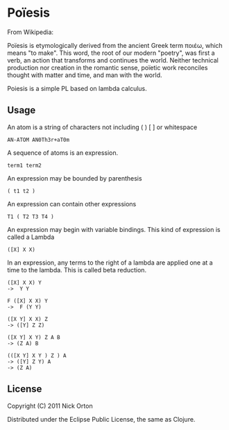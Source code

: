 # Poïesis

From Wikipedia:

Poïesis is etymologically derived from the ancient Greek term ποιέω, which 
means "to make". This word, the root of our modern "poetry", was first a verb,
an action that transforms and continues the world. Neither technical production
nor creation in the romantic sense, poïetic work reconciles thought with matter
and time, and man with the world. 

Poiesis is a simple PL based on lambda calculus.

## Usage

An atom is a string of characters not including ( ) [ ] or whitespace

    AN-ATOM AN0Th3r+aT0m

A sequence of atoms is an expression.

    term1 term2

An expression may be bounded by parenthesis

    ( t1 t2 )

An expression can contain other expressions

    T1 ( T2 T3 T4 )

An expression may begin with variable bindings.  This kind of expression is
called a Lambda

    ([X] X X)

In an expression, any terms to the right of a lambda are applied one at a time
to the lambda.  This is called beta reduction.
  
    ([X] X X) Y  
    ->  Y Y

    F ([X] X X) Y  
    ->  F (Y Y)

    ([X Y] X X) Z 
    -> ([Y] Z Z)

    ([X Y] X Y) Z A B  
    -> (Z A) B

    (([X Y] X Y ) Z ) A
    -> ([Y] Z Y) A
    -> (Z A)

## License

Copyright (C) 2011 Nick Orton

Distributed under the Eclipse Public License, the same as Clojure.
